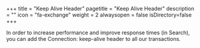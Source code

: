 +++
title = "Keep Alive Header"
pagetitle = "Keep Alive Header"
description = ""
icon = "fa-exchange"
weight = 2
alwaysopen = false
isDirectory=false
+++

In order to increase performance and improve response times (in Search), you can add the Connection: keep-alive header to all our transactions.